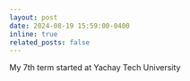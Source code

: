 ```yaml
---
layout: post
date: 2024-08-19 15:59:00-0400
inline: true
related_posts: false
---
```


My 7th term started at Yachay Tech University
